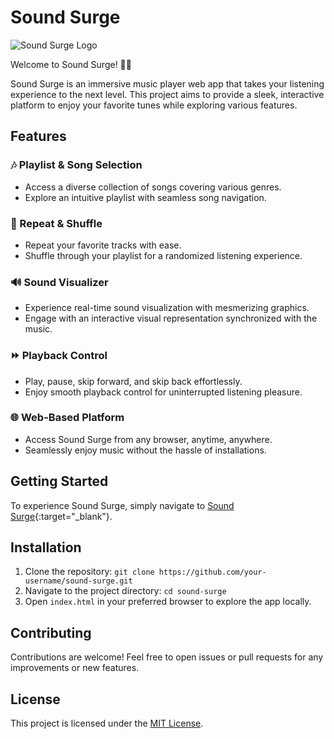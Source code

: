# Sound Surge

![Sound Surge Logo](link_to_logo.png) <!-- Replace 'link_to_logo.png' with your logo image link -->

Welcome to Sound Surge! 🎵✨

Sound Surge is an immersive music player web app that takes your listening experience to the next level. This project aims to provide a sleek, interactive platform to enjoy your favorite tunes while exploring various features.

## Features

### 🎶 Playlist & Song Selection
- Access a diverse collection of songs covering various genres.
- Explore an intuitive playlist with seamless song navigation.

### 🔄 Repeat & Shuffle
- Repeat your favorite tracks with ease.
- Shuffle through your playlist for a randomized listening experience.

### 🔊 Sound Visualizer
- Experience real-time sound visualization with mesmerizing graphics.
- Engage with an interactive visual representation synchronized with the music.

### ⏩ Playback Control
- Play, pause, skip forward, and skip back effortlessly.
- Enjoy smooth playback control for uninterrupted listening pleasure.

### 🌐 Web-Based Platform
- Access Sound Surge from any browser, anytime, anywhere.
- Seamlessly enjoy music without the hassle of installations.

## Getting Started

To experience Sound Surge, simply navigate to [Sound Surge](https://mr-abhishek-h.github.io/SoundSurge/#){:target="_blank"}.

## Installation

1. Clone the repository: `git clone https://github.com/your-username/sound-surge.git`
2. Navigate to the project directory: `cd sound-surge`
3. Open `index.html` in your preferred browser to explore the app locally.

## Contributing

Contributions are welcome! Feel free to open issues or pull requests for any improvements or new features.

## License

This project is licensed under the [MIT License](LICENSE).
